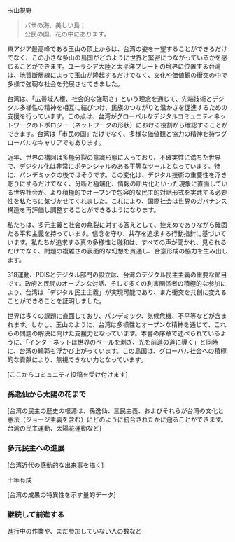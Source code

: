 玉山視野

> バサの海、美しい島；<br>
> 公民の国、花の中にあります。

東アジア最高峰である玉山の頂上からは、台湾の姿を一望することができるだけでなく、この小さな多山の島国がどのように世界と緊密につながっているかを感じることができます。ユーラシア大陸と太平洋プレートの境界に位置する台湾は、地質断層線によって玉山が隆起するだけでなく、文化や価値観の衝突の中で多様で強靭な社会を発展させてきました。

台湾は、「広帯域人権、社会的な強靭さ」という理念を通じて、先端技術とデジタル多様性の精神を相互に結びつけ、民族のつながりと温かさを促進するための支援を行っています。この点は、台湾がグローバルなデジタルコミュニティネットワークのトポロジー（ネットワークの形状）における役割から確認することができます。台湾は「市民の国」だけでなく、多様な価値観と協力の精神を持つグローバルなキャリアでもあります。

近年、世界の構図は多極分裂の意識形態に入っており、不確実性に満ちた世界で、デジタル化は非常にポテンシャルのある平等なツールとなっています。特に、パンデミックの後ではそうです。この変化は、デジタル技術の重要性を浮き彫りにするだけでなく、分断と極端化、情報の断片化といった現象に直面している世界社会が、より積極的でオープンで包容的な民主的対話形式を実践する必要性を私たちに気づかせてくれました。これにより、国際社会は世界のガバナンス構造を再評価し調整することができるようになります。

私たちは、多元主義と社会の亀裂に対する答えとして、控えめでありながら確固たる平和主義を持っています。信念を守り、共存を追求する行動指針に基づいています。私たちが追求する真の多様性と融和は、すべての声が聞かれ、見られるだけでなく、問題の複雑さの表面的な幻想を貫通し、合意形成の協力を生み出します。

318運動、PDISとデジタル部門の設立は、台湾のデジタル民主主義の重要な節目です。政府と民間のオープンな対話、そして多くの利害関係者の積極的な参加により、台湾は「デジタル民主主義」が実現可能であり、また衝突を共創に変えることができることを証明しました。

世界は多くの課題に直面しており、パンデミック、気候危機、不平等などが含まれます。しかし、玉山のように、台湾は多様性とオープンな精神を通じて、これらの問題の解決に向けた支援力となっています。本書の序章で述べられているように、「インターネットは世界のベールを剥ぎ、光を前進の道に導く」と同時に、台湾の輪郭も浮かび上がっています。この島国は、グローバル社会への積極的な貢献により、無視できない力となっています。

[ここからコミュニティ投稿を受け付けます]

### 孫逸仙から太陽の花まで

[台湾の民主の歴史の根源は、孫逸仙、三民主義、およびそれらが台湾の文化と憲法（ジョージ主義を含む）にどのように統合されたかに遡ることができます。台湾の民主運動、太陽花運動など]

### 多元民主への進展

[台湾近代の感動的な出来事を描く]

十年有成

[台湾の成果の特異性を示す量的データ]

### 継続して前進する

進行中の作業や、まだ参加していない人の数など
